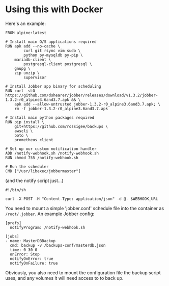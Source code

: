 # Using this with Docker

Here's an example:

```
FROM alpine:latest

# Install main O/S applications required
RUN apk add --no-cache \
        curl git rsync vim sudo \
        python py-mysqldb py-pip \
	mariadb-client \
        postgresql-client postgresql \
	gnupg \
	zip unzip \
        supervisor

# Install Jobber app binary for scheduling
RUN curl -sLO https://github.com/dshearer/jobber/releases/download/v1.3.2/jobber-1.3.2-r0_alpine3.6and3.7.apk && \
	apk add --allow-untrusted jobber-1.3.2-r0_alpine3.6and3.7.apk; \
	rm -f jobber-1.3.2-r0_alpine3.6and3.7.apk

# Install main python packages required
RUN pip install \
	git+https://github.com/rossigee/backups \
	awscli \
	boto \
	prometheus_client

# Set up our custom notification handler
ADD /notify-webhook.sh /notify-webhook.sh
RUN chmod 755 /notify-webhook.sh

# Run the scheduler
CMD ["/usr/libexec/jobbermaster"]

```

(and the notify script just...)

```
#!/bin/sh

curl -X POST -H "Content-Type: application/json" -d @- $WEBHOOK_URL
```

You need to mount a simple 'jobber.conf' schedule file into the container as `/root/.jobber`. An example Jobber config:

```
[prefs]
  notifyProgram: /notify-webhook.sh

[jobs]
- name: MasterDBBackup
  cmd: backup -v /backups-conf/masterdb.json
  time: 0 30 0
  onError: Stop
  notifyOnError: true
  notifyOnFailure: true

```

Obviously, you also need to mount the configuration file the backup script uses, and any volumes it will need access to to back up.

